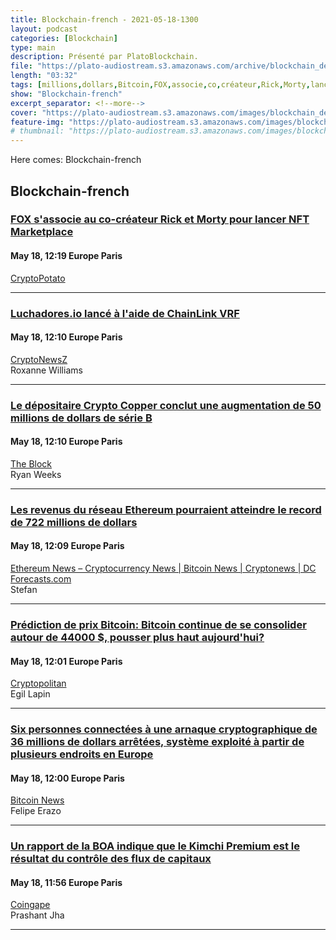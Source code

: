 ```yaml
---
title: Blockchain-french - 2021-05-18-1300
layout: podcast
categories: [Blockchain]
type: main
description: Présenté par PlatoBlockchain.
file: "https://plato-audiostream.s3.amazonaws.com/archive/blockchain_dev_fr-2021-05-18-1300.mp3" 
length: "03:32"
tags: [millions,dollars,Bitcoin,FOX,associe,co,créateur,Rick,Morty,lancer,NFT,Marketplace,]
show: "Blockchain-french"
excerpt_separator: <!--more-->
cover: "https://plato-audiostream.s3.amazonaws.com/images/blockchain_dev_fr-2021-05-18-1300.png"
feature-img: "https://plato-audiostream.s3.amazonaws.com/images/blockchain_dev_fr-2021-05-18-1300.png"
# thumbnail: "https://plato-audiostream.s3.amazonaws.com/images/blockchain_dev_fr-2021-05-18-1300_t.png"
---
```


Here comes: Blockchain-french
<!--more-->
## Blockchain-french



### [FOX s&#39;associe au co-créateur Rick et Morty pour lancer NFT Marketplace](https://cryptopotato.com/fox-partners-with-rick-and-morty-co-creator-to-launch-nft-marketplace/)

#### May 18, 12:19 Europe Paris

[CryptoPotato](https://cryptopotato.com/fox-partners-with-rick-and-morty-co-creator-to-launch-nft-marketplace/)  
  

----  


### [Luchadores.io lancé à l&#39;aide de ChainLink VRF](https://www.cryptonewsz.com/luchadores-io-launched-using-chainlink-vrf/)

#### May 18, 12:10 Europe Paris

[CryptoNewsZ](https://www.cryptonewsz.com/luchadores-io-launched-using-chainlink-vrf/)  
Roxanne Williams  

----  


### [Le dépositaire Crypto Copper conclut une augmentation de 50 millions de dollars de série B](https://www.theblockcrypto.com/linked/105168/crypto-custodian-copper-closes-50-million-series-b-raise?utm_source=rss&utm_medium=rss)

#### May 18, 12:10 Europe Paris

[The Block](https://www.theblockcrypto.com/linked/105168/crypto-custodian-copper-closes-50-million-series-b-raise?utm_source=rss&utm_medium=rss)  
Ryan Weeks  

----  


### [Les revenus du réseau Ethereum pourraient atteindre le record de 722 millions de dollars](https://www.dcforecasts.com/ethereum-news/ethereum-network-revenue-could-breach-record-722-million/)

#### May 18, 12:09 Europe Paris

[Ethereum News – Cryptocurrency News | Bitcoin News | Cryptonews | DC Forecasts.com](https://www.dcforecasts.com/ethereum-news/ethereum-network-revenue-could-breach-record-722-million/)  
Stefan  

----  


### [Prédiction de prix Bitcoin: Bitcoin continue de se consolider autour de 44000 $, pousser plus haut aujourd&#39;hui?](https://www.cryptopolitan.com/bitcoin-price-prediction-2021-05-18/)

#### May 18, 12:01 Europe Paris

[Cryptopolitan](https://www.cryptopolitan.com/bitcoin-price-prediction-2021-05-18/)  
Egil Lapin  

----  


### [Six personnes connectées à une arnaque cryptographique de 36 millions de dollars arrêtées, système exploité à partir de plusieurs endroits en Europe](https://news.bitcoin.com/six-people-connected-to-a-36m-crypto-scam-arrested-scheme-operated-from-multiple-locations-in-europe/)

#### May 18, 12:00 Europe Paris

[Bitcoin News](https://news.bitcoin.com/six-people-connected-to-a-36m-crypto-scam-arrested-scheme-operated-from-multiple-locations-in-europe/)  
Felipe Erazo  

----  


### [Un rapport de la BOA indique que le Kimchi Premium est le résultat du contrôle des flux de capitaux](https://coingape.com/boa-report-says-kimchi-premium-result-of-capital-flow-control/)

#### May 18, 11:56 Europe Paris

[Coingape](https://coingape.com/boa-report-says-kimchi-premium-result-of-capital-flow-control/)  
Prashant Jha  

----  
  